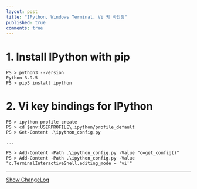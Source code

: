 ```yaml
---
layout: post
title: "IPython, Windows Terminal, Vi 키 바인딩"
published: true
comments: true
---
```


# 1. Install IPython with pip

```
PS > python3 --version
Python 3.9.5
PS > pip3 install ipython
```

# 2. Vi key bindings for IPython

```
PS > ipython profile create
PS > cd $env:USERPROFILE\.ipython/profile_default
PS > Get-Content .\ipython_config.py

...

PS > Add-Content -Path .\ipython_config.py -Value "c=get_config()"
PS > Add-Content -Path .\ipython_config.py -Value "c.TerminalInteractiveShell.editing_mode = 'vi'"
```

----------
<a href="javascript:showChangeLog();">Show ChangeLog</a>
<div id="post_changelog" style="display:none;">
<table>
  <tr>
    <th>Version</th>
    <th>Description</th>
    <th>Date</th>
  </tr>
  <tr>
    <td class="td_center">1.0</td>
    <td>Publish</td>
    <td class="td_center">2021-06-29</td>
  </tr>
</table>
</div>
